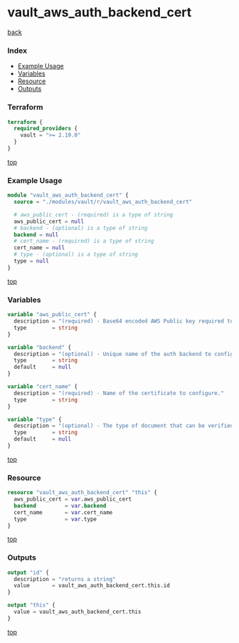 # vault_aws_auth_backend_cert

[back](../vault.md)

### Index

- [Example Usage](#example-usage)
- [Variables](#variables)
- [Resource](#resource)
- [Outputs](#outputs)

### Terraform

```terraform
terraform {
  required_providers {
    vault = ">= 2.19.0"
  }
}
```

[top](#index)

### Example Usage

```terraform
module "vault_aws_auth_backend_cert" {
  source = "./modules/vault/r/vault_aws_auth_backend_cert"

  # aws_public_cert - (required) is a type of string
  aws_public_cert = null
  # backend - (optional) is a type of string
  backend = null
  # cert_name - (required) is a type of string
  cert_name = null
  # type - (optional) is a type of string
  type = null
}
```

[top](#index)

### Variables

```terraform
variable "aws_public_cert" {
  description = "(required) - Base64 encoded AWS Public key required to verify PKCS7 signature of the EC2 instance metadata."
  type        = string
}

variable "backend" {
  description = "(optional) - Unique name of the auth backend to configure."
  type        = string
  default     = null
}

variable "cert_name" {
  description = "(required) - Name of the certificate to configure."
  type        = string
}

variable "type" {
  description = "(optional) - The type of document that can be verified using the certificate. Must be either \"pkcs7\" or \"identity\"."
  type        = string
  default     = null
}
```

[top](#index)

### Resource

```terraform
resource "vault_aws_auth_backend_cert" "this" {
  aws_public_cert = var.aws_public_cert
  backend         = var.backend
  cert_name       = var.cert_name
  type            = var.type
}
```

[top](#index)

### Outputs

```terraform
output "id" {
  description = "returns a string"
  value       = vault_aws_auth_backend_cert.this.id
}

output "this" {
  value = vault_aws_auth_backend_cert.this
}
```

[top](#index)